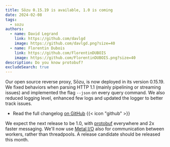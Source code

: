 ```yaml
---
title: Sōzu 0.15.19 is available, 1.0 is coming
date: 2024-02-08
tags:
  - sozu
authors:
  - name: David Legrand
    link: https://github.com/davlgd
    image: https://github.com/davlgd.png?size=40
  - name: Florentin Dubois
    link: https://github.com/FlorentinDUBOIS
    image: https://github.com/FlorentinDUBOIS.png?size=40
description: Do you know protobuf?
excludeSearch: true
---
```


Our open source reverse proxy, Sōzu, is now deployed in its version 0.15.19. We fixed behaviors when parsing HTTP 1.1 (mainly pipelining or streaming issues) and implemented the flag `--json` on every query command. We also reduced logging level, enhanced few logs and updated the logger to better track issues.

- Read the full changelog [on GitHub](https://github.com/sozu-proxy/sozu/releases/tag/0.15.19)  {{< icon "github" >}}

We expect the next release to be 1.0, with [protobuf](https://protobuf.dev/) everywhere and 2x faster messaging. We'll now use [Metal I/O](https://github.com/tokio-rs/mio) also for communication between workers, rather than threadpools. A release candidate should be released this month.